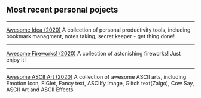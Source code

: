 ## Most recent personal pojects
---

[Awesome Idea (2020)](https://platohe.github.com/idea/)
A collection of personal productivity tools, including bookmark managment, notes taking, secret keeper - get thing done!

---
[Awesome Fireworks! (2020)](https://platohe.github.com/fireworks/)
A collection of astonishing fireworks! Just enjoy it!

---
[Awesome ASCII Art (2020)](http://platohe.github.com/asciiart/)
A collection of awesome ASCII arts, including Emotion Icon, FIGlet, Fancy text, ASCIIfy Image, Glitch text(Zalgo), Cow Say, ASCII Art and ASCII Effects
